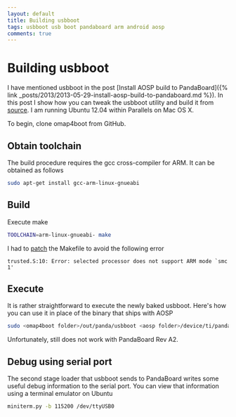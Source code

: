 ```yaml
---
layout: default
title: Building usbboot
tags: usbboot usb boot pandaboard arm android aosp
comments: true
---
```

# Building usbboot

I have mentioned usbboot in the post [Install AOSP build to PandaBoard]({% link _posts/2013/2013-05-29-install-aosp-build-to-pandaboard.md %}). In this post I show how you can tweak the usbboot utility and build it from [source](https://github.com/swetland/omap4boot). I am running Ubuntu 12.04 within Parallels on Mac OS X.

To begin, clone omap4boot from GitHub.

## Obtain toolchain

The build procedure requires the gcc cross-compiler for ARM. It can be obtained as follows

```bash
sudo apt-get install gcc-arm-linux-gnueabi
```

## Build

Execute make

```bash
TOOLCHAIN=arm-linux-gnueabi- make
```

I had to [patch](https://github.com/oblique/omap4boot/commit/a58a6ed43391693427e208402d0770f9a166e2ef) the Makefile to avoid the following error

```text
trusted.S:10: Error: selected processor does not support ARM mode `smc 1'
```

## Execute

It is rather straightforward to execute the newly baked usbboot. Here's how you can use it in place of the binary that ships with AOSP

```bash
sudo <omap4boot folder>/out/panda/usbboot <aosp folder>/device/ti/panda/bootloader.bin
```

Unfortunately, still does not work with PandaBoard Rev A2.

## Debug using serial port

The second stage loader that usbboot sends to PandaBoard writes some useful debug information to the serial port. You can view that information using a terminal emulator on Ubuntu

```bash
miniterm.py -b 115200 /dev/ttyUSB0
```
